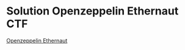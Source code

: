 # Solution Openzeppelin Ethernaut CTF
[Openzeppelin Ethernaut](https://ethernaut.openzeppelin.com/)

